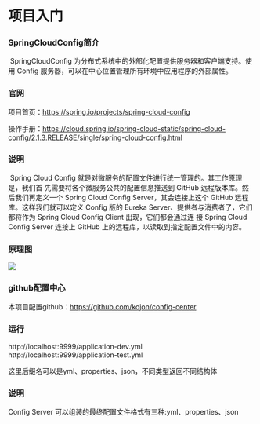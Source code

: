 # 项目入门

### SpringCloudConfig简介

​	SpringCloudConfig 为分布式系统中的外部化配置提供服务器和客户端支持。使用 Config 服务器，可以在中心位置管理所有环境中应用程序的外部属性。

### 官网

项目首页：https://spring.io/projects/spring-cloud-config

操作手册：https://cloud.spring.io/spring-cloud-static/spring-cloud-config/2.1.3.RELEASE/single/spring-cloud-config.html

### 说明

​	Spring Cloud Config 就是对微服务的配置文件进行统一管理的。其工作原理是，我们首 先需要将各个微服务公共的配置信息推送到 GitHub 远程版本库。然后我们再定义一个 Spring Cloud Config Server，其会连接上这个 GitHub 远程库。这样我们就可以定义 Config 版的 Eureka Server、提供者与消费者了，它们都将作为 Spring Cloud Config Client 出现，它们都会通过连 接 Spring Cloud Config Server 连接上 GitHub 上的远程库，以读取到指定配置文件中的内容。

### 原理图

![](https://hlvan-st.oss-cn-beijing.aliyuncs.com/property/upload/20190705184515.png)

### github配置中心

本项目配置github：https://github.com/kojon/config-center

### 运行

http://localhost:9999/application-dev.yml  
http://localhost:9999/application-test.yml

这里后缀名可以是yml、properties、json，不同类型返回不同结构体

### 说明

Config Server 可以组装的最终配置文件格式有三种:yml、properties、json

